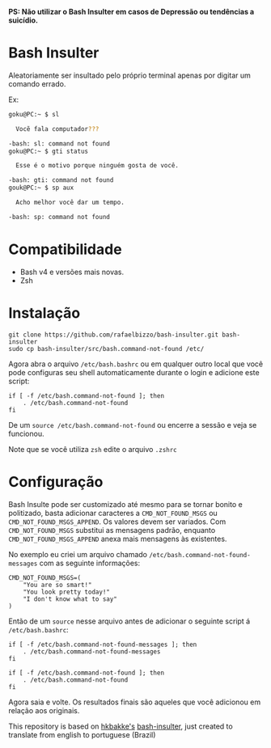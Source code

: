 **PS: Não utilizar o Bash Insulter em casos de Depressão ou tendências a suicídio.**

# Bash Insulter

Aleatoriamente ser insultado pelo próprio terminal apenas por digitar um comando errado.

Ex:

```bash
goku@PC:~ $ sl

  Vocẽ fala computador???

-bash: sl: command not found
goku@PC:~ $ gti status

  Esse é o motivo porque ninguém gosta de você.

-bash: gti: command not found
gouk@PC:~ $ sp aux

  Acho melhor você dar um tempo.

-bash: sp: command not found
```

# Compatibilidade 
* Bash v4 e versões mais novas.
* Zsh

# Instalação

    git clone https://github.com/rafaelbizzo/bash-insulter.git bash-insulter
    sudo cp bash-insulter/src/bash.command-not-found /etc/

Agora abra o arquivo `/etc/bash.bashrc` ou em qualquer outro local que você pode configuras seu shell automaticamente durante o login e adicione este script:
```
if [ -f /etc/bash.command-not-found ]; then
    . /etc/bash.command-not-found
fi
```
De um `source /etc/bash.command-not-found` ou encerre a sessão e veja se funcionou.

Note que se você utiliza `zsh` edite o arquivo `.zshrc`                

# Configuração
Bash Insulte pode ser customizado até mesmo para se tornar bonito e politizado, basta adicionar caracteres a `CMD_NOT_FOUND_MSGS` ou `CMD_NOT_FOUND_MSGS_APPEND`. Os valores devem ser variados. Com `CMD_NOT_FOUND_MSGS` substitui as mensagens padrão, enquanto `CMD_NOT_FOUND_MSGS_APPEND` anexa mais mensagens às existentes.

No exemplo eu criei um arquivo chamado `/etc/bash.command-not-found-messages` com as seguinte informações:

    CMD_NOT_FOUND_MSGS=(
        "You are so smart!"
        "You look pretty today!"
        "I don't know what to say"
    )

Então de um `source` nesse arquivo antes de adicionar o seguinte script á `/etc/bash.bashrc`:
```
if [ -f /etc/bash.command-not-found-messages ]; then
    . /etc/bash.command-not-found-messages
fi

if [ -f /etc/bash.command-not-found ]; then
    . /etc/bash.command-not-found
fi
```

Agora saia e volte. Os resultados finais são aqueles que você adicionou em relação aos originais.

This repository is based on [hkbakke's](https://github.com/hkbakke) [bash-insulter](https://github.com/hkbakke), just created to translate from english to portuguese (Brazil)
